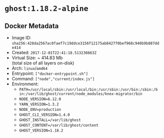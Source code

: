 # `ghost:1.18.2-alpine`

## Docker Metadata

- Image ID: `sha256:428da2567ac0faef7c19ddce3156f12175ab8427f0bef968c940b9b887dde414`
- Created: `2017-12-01T22:41:18.513230863Z`
- Virtual Size: ~ 414.83 Mb  
  (total size of all layers on-disk)
- Arch: `linux`/`amd64`
- Entrypoint: `["docker-entrypoint.sh"]`
- Command: `["node","current/index.js"]`
- Environment:
  - `PATH=/usr/local/sbin:/usr/local/bin:/usr/sbin:/usr/bin:/sbin:/bin:/var/lib/ghost/current/node_modules/knex-migrator/bin`
  - `NODE_VERSION=6.12.0`
  - `YARN_VERSION=1.3.2`
  - `NODE_ENV=production`
  - `GHOST_CLI_VERSION=1.4.0`
  - `GHOST_INSTALL=/var/lib/ghost`
  - `GHOST_CONTENT=/var/lib/ghost/content`
  - `GHOST_VERSION=1.18.2`
